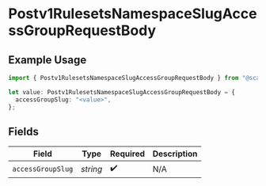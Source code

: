 # Postv1RulesetsNamespaceSlugAccessGroupRequestBody

## Example Usage

```typescript
import { Postv1RulesetsNamespaceSlugAccessGroupRequestBody } from "@scalar/sdk/models/operations";

let value: Postv1RulesetsNamespaceSlugAccessGroupRequestBody = {
  accessGroupSlug: "<value>",
};
```

## Fields

| Field              | Type               | Required           | Description        |
| ------------------ | ------------------ | ------------------ | ------------------ |
| `accessGroupSlug`  | *string*           | :heavy_check_mark: | N/A                |